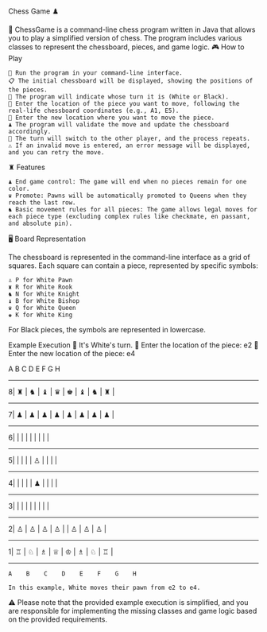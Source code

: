 Chess Game ♟️

📝 ChessGame is a command-line chess program written in Java that allows you to play a simplified version of chess. The program includes various classes to represent the chessboard, pieces, and game logic.
🎮 How to Play

    🏃 Run the program in your command-line interface.
    📋 The initial chessboard will be displayed, showing the positions of the pieces.
    🔄 The program will indicate whose turn it is (White or Black).
    🎯 Enter the location of the piece you want to move, following the real-life chessboard coordinates (e.g., A1, E5).
    🏁 Enter the new location where you want to move the piece.
    ♟️ The program will validate the move and update the chessboard accordingly.
    🔄 The turn will switch to the other player, and the process repeats.
    ⚠️ If an invalid move is entered, an error message will be displayed, and you can retry the move.

♜ Features

    ♟️ End game control: The game will end when no pieces remain for one color.
    ♛ Promote: Pawns will be automatically promoted to Queens when they reach the last row.
    ♞ Basic movement rules for all pieces: The game allows legal moves for each piece type (excluding complex rules like checkmate, en passant, and absolute pin).

🖥️ Board Representation

The chessboard is represented in the command-line interface as a grid of squares. Each square can contain a piece, represented by specific symbols:

    ♙ P for White Pawn
    ♜ R for White Rook
    ♞ N for White Knight
    ♝ B for White Bishop
    ♛ Q for White Queen
    ♚ K for White King

For Black pieces, the symbols are represented in lowercase.

Example Execution
🔴 It's White's turn.
🔄 Enter the location of the piece: e2
🔄 Enter the new location of the piece: e4

   A    B    C    D    E    F    G    H
   ______________________________________
8| ♜ | ♞ | ♝ | ♛ | ♚ | ♝ | ♞ | ♜  |
   ______________________________________
7| ♟ | ♟ | ♟ | ♟ | ♟ | ♟ | ♟ | ♟  |
   ______________________________________
6|    |    |    |    |    |    |    |    |
   ______________________________________
5|    |    |    |    | ♙ |    |    |    |
   ______________________________________
4|    |    |    |    | ♟ |    |    |    |
   ______________________________________
3|    |    |    |    |    |    |    |    |
   ______________________________________
2| ♙ | ♙ | ♙ | ♙ |    | ♙ | ♙ | ♙ |
   ______________________________________
1| ♖ | ♘ | ♗ | ♕ | ♔ | ♗ | ♘ | ♖ |
   ______________________________________
    A    B    C    D    E    F    G    H
    
    In this example, White moves their pawn from e2 to e4.

⚠️ Please note that the provided example execution is simplified, and you are responsible for
implementing the missing classes and game logic based on the provided requirements.
